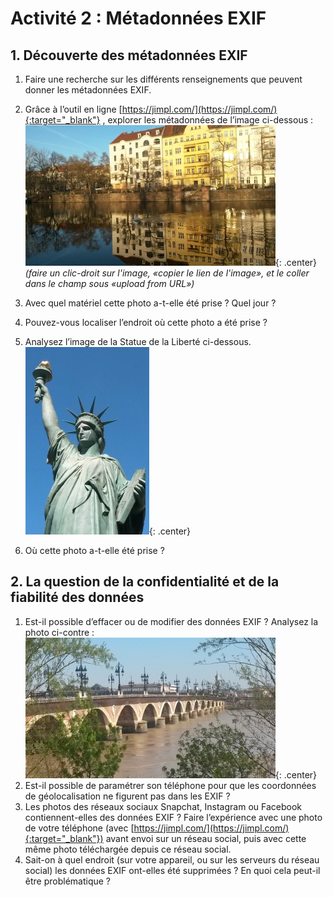 # Activité 2 : Métadonnées EXIF

## 1. Découverte des métadonnées EXIF

1. Faire une recherche sur les différents renseignements que peuvent donner les métadonnées EXIF.
2. Grâce à l’outil en ligne [https://jimpl.com/](https://jimpl.com/){:target="_blank"} , explorer les métadonnées de l’image ci-dessous :
![image](data/riviere.jpg){: .center}
*(faire un clic-droit sur l'image, «copier le lien de l'image», et le coller dans le champ sous «upload from URL»)*
3. Avec quel matériel cette photo a-t-elle été prise ? Quel jour ?
4. Pouvez-vous localiser l’endroit où cette photo a été prise ?
5. Analysez l’image de la Statue de la Liberté ci-dessous. 
![image](data/liberty.jpg){: .center}

6. Où cette photo a-t-elle été prise ?

## 2. La question de la confidentialité et de la fiabilité des données

1. Est-il possible d’effacer ou de modifier des données EXIF ?
Analysez la photo ci-contre :
![image](data/pont.jpg){: .center}
2. Est-il possible de paramétrer son téléphone pour que les coordonnées de géolocalisation ne figurent pas dans les EXIF ?
3. Les photos des réseaux sociaux Snapchat, Instagram ou Facebook contiennent-elles des données EXIF ? Faire l’expérience avec une photo de votre téléphone (avec [https://jimpl.com/](https://jimpl.com/){:target="_blank"}) avant envoi sur un réseau social, puis avec cette même photo téléchargée depuis ce réseau social.
4. Sait-on à quel endroit (sur votre appareil, ou sur les serveurs du réseau social) les données EXIF ont-elles été supprimées ? En quoi cela peut-il être problématique ?




